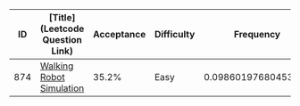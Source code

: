 |ID|[Title](Leetcode Question Link)|Acceptance|Difficulty|Frequency|
|----|-----|----|---|---|
|874|[Walking Robot Simulation]( https://leetcode.com/problems/walking-robot-simulation)|35.2%|Easy|0.09860197680453955|
